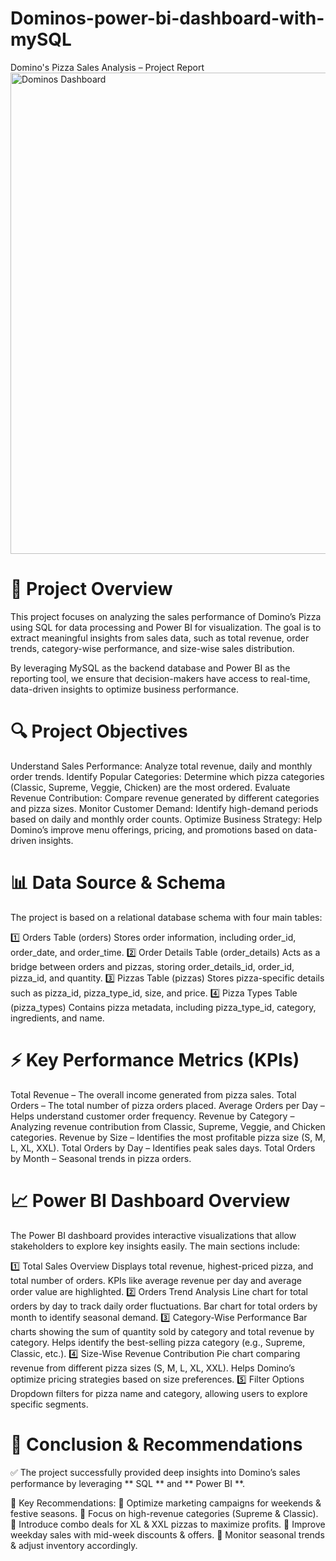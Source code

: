 # Dominos-power-bi-dashboard-with-mySQL
Domino's Pizza Sales Analysis – Project Report
<img width="1377" height="770" alt="Dominos Dashboard" src="https://github.com/user-attachments/assets/3bf7fc3a-a34e-4133-9acc-1c53b022338b" />



# 📌 Project Overview
This project focuses on analyzing the sales performance of Domino’s Pizza using SQL for data processing and Power BI for visualization. The goal is to extract meaningful insights from sales data, such as total revenue, order trends, category-wise performance, and size-wise sales distribution.

By leveraging MySQL as the backend database and Power BI as the reporting tool, we ensure that decision-makers have access to real-time, data-driven insights to optimize business performance.

# 🔍 Project Objectives
Understand Sales Performance: Analyze total revenue, daily and monthly order trends.
Identify Popular Categories: Determine which pizza categories (Classic, Supreme, Veggie, Chicken) are the most ordered.
Evaluate Revenue Contribution: Compare revenue generated by different categories and pizza sizes.
Monitor Customer Demand: Identify high-demand periods based on daily and monthly order counts.
Optimize Business Strategy: Help Domino’s improve menu offerings, pricing, and promotions based on data-driven insights.


# 📊 Data Source & Schema
The project is based on a relational database schema with four main tables:

1️⃣ Orders Table (orders)
Stores order information, including order_id, order_date, and order_time.
2️⃣ Order Details Table (order_details)
Acts as a bridge between orders and pizzas, storing order_details_id, order_id, pizza_id, and quantity.
3️⃣ Pizzas Table (pizzas)
Stores pizza-specific details such as pizza_id, pizza_type_id, size, and price.
4️⃣ Pizza Types Table (pizza_types)
Contains pizza metadata, including pizza_type_id, category, ingredients, and name.

# ⚡ Key Performance Metrics (KPIs)
Total Revenue – The overall income generated from pizza sales.
Total Orders – The total number of pizza orders placed.
Average Orders per Day – Helps understand customer order frequency.
Revenue by Category – Analyzing revenue contribution from Classic, Supreme, Veggie, and Chicken categories.
Revenue by Size – Identifies the most profitable pizza size (S, M, L, XL, XXL).
Total Orders by Day – Identifies peak sales days.
Total Orders by Month – Seasonal trends in pizza orders.

# 📈 Power BI Dashboard Overview
The Power BI dashboard provides interactive visualizations that allow stakeholders to explore key insights easily. The main sections include:

1️⃣ Total Sales Overview
Displays total revenue, highest-priced pizza, and total number of orders.
KPIs like average revenue per day and average order value are highlighted.
2️⃣ Orders Trend Analysis
Line chart for total orders by day to track daily order fluctuations.
Bar chart for total orders by month to identify seasonal demand.
3️⃣ Category-Wise Performance
Bar charts showing the sum of quantity sold by category and total revenue by category.
Helps identify the best-selling pizza category (e.g., Supreme, Classic, etc.).
4️⃣ Size-Wise Revenue Contribution
Pie chart comparing revenue from different pizza sizes (S, M, L, XL, XXL).
Helps Domino’s optimize pricing strategies based on size preferences.
5️⃣ Filter Options
Dropdown filters for pizza name and category, allowing users to explore specific segments.


# 📢 Conclusion & Recommendations
✅ The project successfully provided deep insights into Domino’s sales performance by leveraging ** SQL **  and ** Power BI **.

📌 Key Recommendations:
🔹 Optimize marketing campaigns for weekends & festive seasons.
🔹 Focus on high-revenue categories (Supreme & Classic).
🔹 Introduce combo deals for XL & XXL pizzas to maximize profits.
🔹 Improve weekday sales with mid-week discounts & offers.
🔹 Monitor seasonal trends & adjust inventory accordingly.




